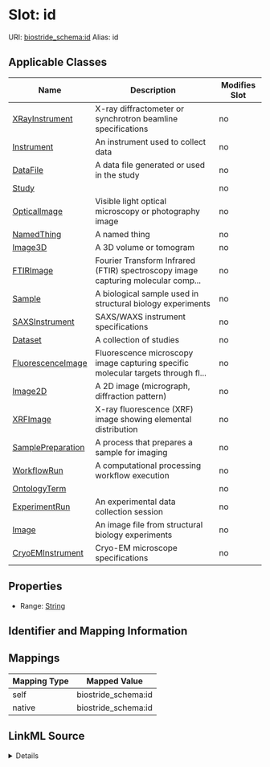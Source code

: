 

# Slot: id 



URI: [biostride_schema:id](https://w3id.org/biostride/schema/id)
Alias: id

<!-- no inheritance hierarchy -->





## Applicable Classes

| Name | Description | Modifies Slot |
| --- | --- | --- |
| [XRayInstrument](XRayInstrument.md) | X-ray diffractometer or synchrotron beamline specifications |  no  |
| [Instrument](Instrument.md) | An instrument used to collect data |  no  |
| [DataFile](DataFile.md) | A data file generated or used in the study |  no  |
| [Study](Study.md) |  |  no  |
| [OpticalImage](OpticalImage.md) | Visible light optical microscopy or photography image |  no  |
| [NamedThing](NamedThing.md) | A named thing |  no  |
| [Image3D](Image3D.md) | A 3D volume or tomogram |  no  |
| [FTIRImage](FTIRImage.md) | Fourier Transform Infrared (FTIR) spectroscopy image capturing molecular comp... |  no  |
| [Sample](Sample.md) | A biological sample used in structural biology experiments |  no  |
| [SAXSInstrument](SAXSInstrument.md) | SAXS/WAXS instrument specifications |  no  |
| [Dataset](Dataset.md) | A collection of studies |  no  |
| [FluorescenceImage](FluorescenceImage.md) | Fluorescence microscopy image capturing specific molecular targets through fl... |  no  |
| [Image2D](Image2D.md) | A 2D image (micrograph, diffraction pattern) |  no  |
| [XRFImage](XRFImage.md) | X-ray fluorescence (XRF) image showing elemental distribution |  no  |
| [SamplePreparation](SamplePreparation.md) | A process that prepares a sample for imaging |  no  |
| [WorkflowRun](WorkflowRun.md) | A computational processing workflow execution |  no  |
| [OntologyTerm](OntologyTerm.md) |  |  no  |
| [ExperimentRun](ExperimentRun.md) | An experimental data collection session |  no  |
| [Image](Image.md) | An image file from structural biology experiments |  no  |
| [CryoEMInstrument](CryoEMInstrument.md) | Cryo-EM microscope specifications |  no  |






## Properties

* Range: [String](String.md)




## Identifier and Mapping Information







## Mappings

| Mapping Type | Mapped Value |
| ---  | ---  |
| self | biostride_schema:id |
| native | biostride_schema:id |




## LinkML Source

<details>
```yaml
name: id
alias: id
domain_of:
- NamedThing
- OntologyTerm
range: string

```
</details>